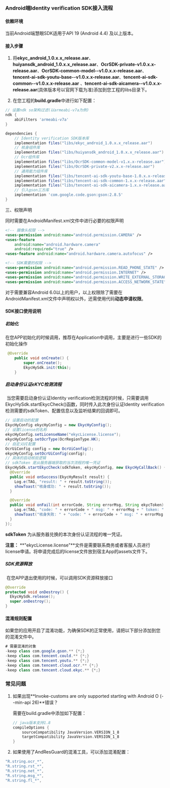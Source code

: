 ### Android端Identity verification SDK接入流程

#### 依赖环境

当前Android端慧眼SDK适用于API 19 (Android 4.4) 及以上版本。



#### 接入步骤

1. 将**ekyc_android_1.0.x.x_release.aar**、**huiyansdk_android_1.0.x.x_release.aar**、**OcrSDK-private-v1.0.x.x-release.aar**、**OcrSDK-common-model--v1.0.x.x-release.aar**、**tencent-ai-sdk-youtu-base--v1.0.x.x-release.aar**、**tencent-ai-sdk-common--v1.0.x.x-release.aar** 、**tencent-ai-sdk-aicamera--v1.0.x.x-release.aar**(具体版本号以官网下载为准)添加到您工程的libs目录下。


2. 在您工程的**build.gradle**中进行如下配置：

```groovy
// 设置ndk so架构过滤(以armeabi-v7a为例)
ndk {
    abiFilters 'armeabi-v7a'
}

dependencies {
    // Identity verification SDK版本库
    implementation files("libs/ekyc_android_1.0.x.x_release.aar")
    // 核身组件库
    implementation files("libs/huiyansdk_android_1.0.x.x_release.aar")
    // Ocr组件库
    implementation files("libs/OcrSDK-common-model-v1.x.x-release.aar")
    implementation files("libs/OcrSDK-private-v2.x.x-release.aar")
    // 通用能力组件库
    implementation files("libs/tencent-ai-sdk-youtu-base-1.0.x.x-release.aar")
    implementation files("libs/tencent-ai-sdk-common-1.x.x-release.aar")
    implementation files("libs/tencent-ai-sdk-aicamera-1.x.x-release.aar")
    // 引入gson三方库
    implementation 'com.google.code.gson:gson:2.8.5'
}
```



三、权限声明

同时需要在AndroidManifest.xml文件中进行必要的权限声明

```xml
<!-- 摄像头权限 -->
<uses-permission android:name="android.permission.CAMERA" />
<uses-feature
    android:name="android.hardware.camera"
    android:required="true" />
<uses-feature android:name="android.hardware.camera.autofocus" />

<!-- SDK需要的权限 -->
<uses-permission android:name="android.permission.READ_PHONE_STATE" />
<uses-permission android:name="android.permission.INTERNET" />
<uses-permission android:name="android.permission.WRITE_EXTERNAL_STORAGE" />
<uses-permission android:name="android.permission.ACCESS_NETWORK_STATE" />
```

   对于需要兼容Android 6.0以上的用户，以上权限除了需要在AndroidManifest.xml文件中声明权以外，还需使用代码**动态申请权限**。



#### SDK接口使用说明

##### 初始化

​	在您APP初始化的时候调用，推荐在Application中调用，主要是进行一些SDK的初始化操作

```java
 @Override
    public void onCreate() {
        super.onCreate();
        EkycHySdk.init(this);
    }
```



##### 启动身份认证eKYC检测流程

​	当您需要启动身份认证Identity verification检测流程的时候，只需要调用EkycHySdk.startEkycCheck()函数，同时传入此次身份认证Identity verification检测需要的sdkToken、配置信息以及监听结果的回调即可。

```java
// 设置启动的配置
EkycHyConfig ekycHyConfig = new EkycHyConfig();
// 设置license的名称
ekycHyConfig.setLicenseName("ekycLicense.license");
ekycHyConfig.setOcrType(OcrRegionType.HK);
// 自定义UI配置
OcrUiConfig config = new OcrUiConfig();
ekycHyConfig.setOcrUiConfig(config);
// 具体的启动核验逻辑
// sdkToken 是从服务器端获取的当次流程的唯一凭证
EkycHySdk.startEkycCheck(sdkToken, ekycHyConfig, new EkycHyCallBack() {
  @Override
  public void onSuccess(EkycHyResult result) {
    Log.e(TAG, "result: " + result.toString());
    showToast("核身成功: " + result.toString());
  }

  @Override
  public void onFail(int errorCode, String errorMsg, String ekycToken) {
    Log.e(TAG, "code: " + errorCode + " msg: " + errorMsg + " token: " + ekycToken);
    showToast("核身失败: " + "code: " + errorCode + " msg: " + errorMsg + " token: " + ekycToken);
  }
});
```

**sdkToken** 为从服务器兑换的本次身份认证流程的唯一凭证。

**注意：** **"ekycLicense.license"**文件是需要联系商务或者客服人员进行license申请。将申请完成后的license文件放到宿主App的assets文件下。



##### SDK资源释放

​	在您APP退出使用的时候，可以调用SDK资源释放接口

```java
@Override
protected void onDestroy() {
  EkycHySdk.release();
  super.onDestroy();
}
```



#### 混淆规则配置

  如果您的应用开启了混淆功能，为确保SDK的正常使用，请把以下部分添加到您的混淆文件中。

```java
# 需要混淆的对象
-keep class com.google.gson.** {*;}
-keep class com.tencent.could.** {*;}
-keep class com.tencent.youtu.** {*;}
-keep class com.tencent.cloud.ocr.** {*;}
-keep class com.tencent.cloud.ekyc.** {*;}
```



### 常见问题

1. 如果出现**Invoke-customs are only supported starting with Android O (--min-api 26)**错误？

   需要在build.gradle中添加如下配置：

   ```groovy
   // java版本支持1.8
   compileOptions {
       sourceCompatibility JavaVersion.VERSION_1_8
       targetCompatibility JavaVersion.VERSION_1_8
   }
   ```

2. 如果使用了AndResGuard的混淆工具，可以添加混淆配置：

```groovy
"R.string.ocr_*",
"R.string.rst_*",
"R.string.net_*",
"R.string.msg_*",
"R.string.fl_*",
```